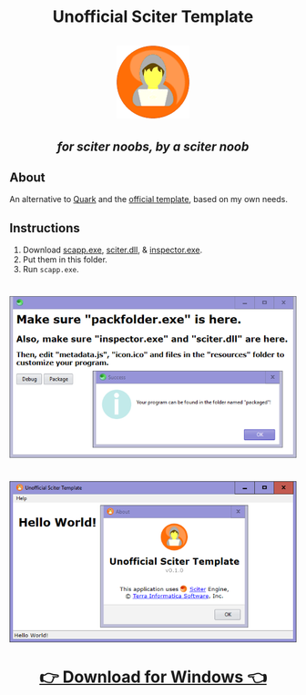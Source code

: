 <h1 align="center">
  <b>Unofficial Sciter Template</b>
  <br />
  <br />
  <a href="https://github.com/girkovarpa/unofficial-sciter-template">
    <img src="resources/logo/128.png" alt="Unofficial Sciter Template"/>
  </a>
</h1>

<h2 align="center"><i>for sciter noobs, by a sciter noob</i></h2>

## About

An alternative to [Quark](https://quark.sciter.com/) and the [official template](https://gitlab.com/sciter-engine/sciter-js-sdk/-/tree/main/samples.app/classic), based on my own needs.

## Instructions

1. Download [scapp.exe](https://gitlab.com/sciter-engine/sciter-js-sdk/-/blob/7a38ab467a08186e2ccf0f5716fed851bf367829/bin/windows/x32/scapp.exe), [sciter.dll](https://gitlab.com/sciter-engine/sciter-js-sdk/-/blob/7a38ab467a08186e2ccf0f5716fed851bf367829/bin/windows/x32/sciter.dll), & [inspector.exe](https://gitlab.com/sciter-engine/sciter-js-sdk/-/blob/7a38ab467a08186e2ccf0f5716fed851bf367829/bin/windows/x32/inspector.exe).
2. Put them in this folder.
3. Run `scapp.exe`.

<h1 align="center">
  <img src="screenshot2.png" alt="screenshot2" /></a><br/><br/>
  <img src="screenshot1.png" alt="screenshot1" /></a><br/><br/>

  <a href="https://girkovarpa.itch.io/unofficial-sciter-template#download">
  👉 Download for Windows 👈</a>
</h1>

